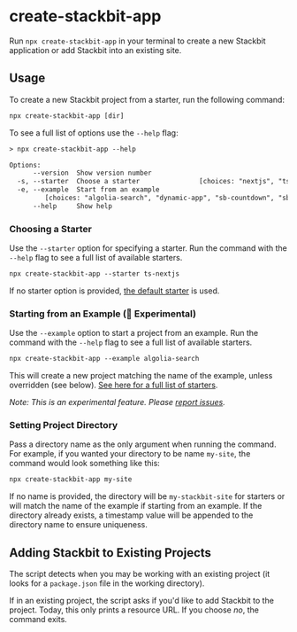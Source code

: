 # create-stackbit-app

Run `npx create-stackbit-app` in your terminal to create a new Stackbit application or add Stackbit into an existing site.

## Usage

To create a new Stackbit project from a starter, run the following command:

```txt
npx create-stackbit-app [dir]
```

To see a full list of options use the `--help` flag:

```txt
> npx create-stackbit-app --help

Options:
      --version  Show version number                                   [boolean]
  -s, --starter  Choose a starter               [choices: "nextjs", "ts-nextjs"]
  -e, --example  Start from an example
         [choices: "algolia-search", "dynamic-app", "sb-countdown", "sb-typist"]
      --help     Show help                                             [boolean]
```

### Choosing a Starter

Use the `--starter` option for specifying a starter. Run the command with the `--help` flag to see a full list of available starters.

```txt
npx create-stackbit-app --starter ts-nextjs
```

If no starter option is provided, [the default starter](https://github.com/stackbit-themes/nextjs-starter) is used.

### Starting from an Example (🧪 Experimental)

Use the `--example` option to start a project from an example. Run the command with the `--help` flag to see a full list of available starters.

```txt
npx create-stackbit-app --example algolia-search
```

This will create a new project matching the name of the example, unless overridden (see below). [See here for a full list of starters](https://github.com/stackbit-themes/stackbit-examples).

_Note: This is an experimental feature. Please [report issues](https://github.com/stackbit/create-stackbit-app/issues/new)._

### Setting Project Directory

Pass a directory name as the only argument when running the command. For example, if you wanted your directory to be name `my-site`, the command would look something like this:

```txt
npx create-stackbit-app my-site
```

If no name is provided, the directory will be `my-stackbit-site` for starters or will match the name of the example if starting from an example. If the directory already exists, a timestamp value will be appended to the directory name to ensure uniqueness.

## Adding Stackbit to Existing Projects

The script detects when you may be working with an existing project (it looks for a `package.json` file in the working directory).

If in an existing project, the script asks if you'd like to add Stackbit to the project. Today, this only prints a resource URL. If you choose _no_, the command exits.
